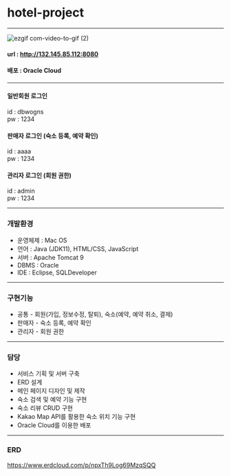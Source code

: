 # hotel-project
***
![ezgif com-video-to-gif (2)](https://user-images.githubusercontent.com/109495226/236613639-98c4aba1-6d93-459d-a1c3-51218a7db24c.gif)

#### url : http://132.145.85.112:8080
#### 배포 : Oracle Cloud
***
#### 일반회원 로그인 <br />
id : dbwogns <br />
pw : 1234 <br />

#### 판매자 로그인 (숙소 등록, 예약 확인)<br />
id : aaaa <br />
pw : 1234 <br />

#### 관리자 로그인 (회원 권한) <br />
id : admin <br />
pw : 1234 <br />

***
### 개발환경
- 운영체제 : Mac OS
- 언어 : Java (JDK11),  HTML/CSS, JavaScript
- 서버 : Apache Tomcat 9
- DBMS : Oracle
- IDE : Eclipse, SQLDeveloper

***
### 구현기능
- 공통 - 회원(가입, 정보수정, 탈퇴), 숙소(예약, 예약 취소, 결제)
- 판매자 - 숙소 등록, 예약 확인
- 관리자 - 회원 권한

***
### 담당
 - 서비스 기획 및 서버 구축
 - ERD 설계
 - 메인 페이지 디자인 및 제작
 - 숙소 검색 및 예약 기능 구현
 - 숙소 리뷰 CRUD 구현
 - Kakao Map API를 활용한 숙소 위치 기능 구현
 - Oracle Cloud를 이용한 배포

***
### ERD
https://www.erdcloud.com/p/npxTh9Log69MzqSQQ
